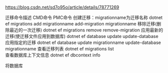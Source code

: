 ﻿https://blog.csdn.net/sd7o95o/article/details/78771269

迁移命令描述  CMD命令   PMC命令
创建迁移：migrationname为迁移名称 dotnet ef migrations add migrationname  add-migration migrationname
移除迁移(删除最近的一次迁移) dotnet ef migrations remove remove-migration
应用最新的迁移(使迁移文件应用到数据库)    dotnet ef database update   update-database
应用指定的迁移 dotnet ef database update migrationname update-database migrationname
查看迁移列表  dotnet ef migrations list   
查看数据库上下文信息  dotnet ef dbcontext info

将数据库
